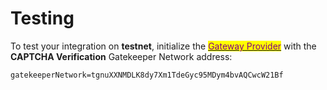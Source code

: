 # Testing

To test your integration on **testnet**, initialize the [<mark style="color:purple;">Gateway Provider</mark>](integration-overview/ui-integration/) with the **CAPTCHA Verification** Gatekeeper Network address:

```
gatekeeperNetwork=tgnuXXNMDLK8dy7Xm1TdeGyc95MDym4bvAQCwcW21Bf
```
